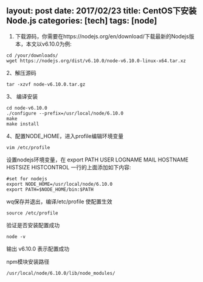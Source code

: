 layout: post
date: 2017/02/23
title: CentOS下安装Node.js
categories: [tech]
tags: [node]
---


1. 下载源码，你需要在https://nodejs.org/en/download/下载最新的Nodejs版本，本文以v6.10.0为例:
	
```
cd /your/downloads/ 
wget https://nodejs.org/dist/v6.10.0/node-v6.10.0-linux-x64.tar.xz
```

<!--more-->

2、解压源码

```
tar -xzvf node-v6.10.0.tar.gz
```

3、 编译安装

```
cd node-v6.10.0
./configure --prefix=/usr/local/node/6.10.0
make
make install
```

4、配置NODE_HOME，进入profile编辑环境变量

```
vim /etc/profile
```

设置nodejs环境变量，在 export PATH USER LOGNAME MAIL HOSTNAME HISTSIZE HISTCONTROL 一行的上面添加如下内容:

```
#set for nodejs
export NODE_HOME=/usr/local/node/6.10.0
export PATH=$NODE_HOME/bin:$PATH
```

wq保存并退出，编译/etc/profile 使配置生效
```
source /etc/profile
```

验证是否安装配置成功

```
node -v
```
输出 v6.10.0 表示配置成功

npm模块安装路径
```
/usr/local/node/6.10.0/lib/node_modules/
```






